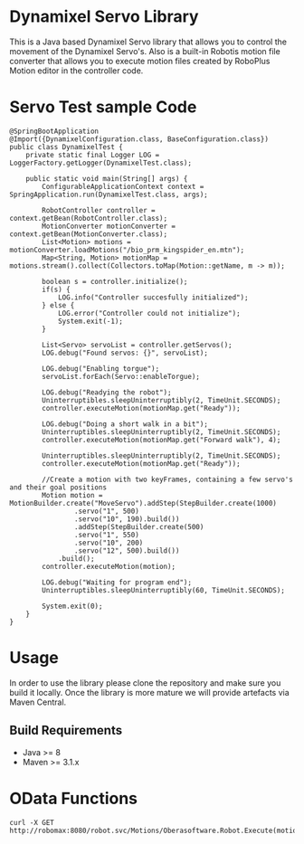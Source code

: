 # Dynamixel Servo Library
This is a Java based Dynamixel Servo library that allows you to control the movement of the 
Dynamixel Servo's. Also is a built-in Robotis motion file converter that allows you to 
execute motion files created by RoboPlus Motion editor in the controller code.

# Servo Test sample Code
```
@SpringBootApplication
@Import({DynamixelConfiguration.class, BaseConfiguration.class})
public class DynamixelTest {
    private static final Logger LOG = LoggerFactory.getLogger(DynamixelTest.class);

    public static void main(String[] args) {
        ConfigurableApplicationContext context = SpringApplication.run(DynamixelTest.class, args);

        RobotController controller = context.getBean(RobotController.class);
        MotionConverter motionConverter = context.getBean(MotionConverter.class);
        List<Motion> motions = motionConverter.loadMotions("/bio_prm_kingspider_en.mtn");
        Map<String, Motion> motionMap = motions.stream().collect(Collectors.toMap(Motion::getName, m -> m));

        boolean s = controller.initialize();
        if(s) {
            LOG.info("Controller succesfully initialized");
        } else {
            LOG.error("Controller could not initialize");
            System.exit(-1);
        }

        List<Servo> servoList = controller.getServos();
        LOG.debug("Found servos: {}", servoList);

        LOG.debug("Enabling torgue");
        servoList.forEach(Servo::enableTorgue);

        LOG.debug("Readying the robot");
        Uninterruptibles.sleepUninterruptibly(2, TimeUnit.SECONDS);
        controller.executeMotion(motionMap.get("Ready"));

        LOG.debug("Doing a short walk in a bit");
        Uninterruptibles.sleepUninterruptibly(2, TimeUnit.SECONDS);
        controller.executeMotion(motionMap.get("Forward walk"), 4);

        Uninterruptibles.sleepUninterruptibly(2, TimeUnit.SECONDS);
        controller.executeMotion(motionMap.get("Ready"));

        //Create a motion with two keyFrames, containing a few servo's and their goal positions
        Motion motion = MotionBuilder.create("MoveServo").addStep(StepBuilder.create(1000)
                .servo("1", 500)
                .servo("10", 190).build())
                .addStep(StepBuilder.create(500)
                .servo("1", 550)
                .servo("10", 200)
                .servo("12", 500).build())
            .build();
        controller.executeMotion(motion);

        LOG.debug("Waiting for program end");
        Uninterruptibles.sleepUninterruptibly(60, TimeUnit.SECONDS);

        System.exit(0);
    }
}
```

# Usage
In order to use the library please clone the repository and make sure you build it locally. Once the library is 
more mature we will provide artefacts via Maven Central.

## Build Requirements
* Java >= 8
* Maven >= 3.1.x


# OData Functions

```
curl -X GET http://robomax:8080/robot.svc/Motions/Oberasoftware.Robot.Execute(motion='Stand%20up',repeats=0)
```
